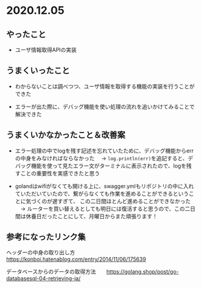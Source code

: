 # 2020.12.05

## やったこと

- ユーザ情報取得APIの実装

## うまくいったこと

- わからないことは調べつつ、ユーザ情報を取得する機能の実装を行うことができた

- エラーが出た際に、デバッグ機能を使い処理の流れを追いかけてみることで解決できた

## うまくいかなかったこと＆改善案

- エラー処理の中でlogを残す記述を忘れていたために、デバッグ機能からerrの中身をみなければならなかった
　→ `log.println(err)`を追記すると、デバッグ機能を使って見たエラー文がターミナルに表示されたので、logを残すことの重要性を実感できたと思う

- golandはwifiがなくても開ける上に、swagger.ymlもリポジトリの中に入れていただいていたので、繋がらなくても作業を進めることができるということに気づくのが遅すぎて、
この二日間ほとんど進めることができなかった
　→ ルーターを買い替えるとしても明日には復活すると思うので、この二日間は休養日だったことにして、月曜日からまた頑張ります！

## 参考になったリンク集

ヘッダーの中身の取り出し方　　https://konboi.hatenablog.com/entry/2014/11/06/175639

データベースからのデータの取得方法　　https://golang.shop/post/go-databasesql-04-retrieving-ja/